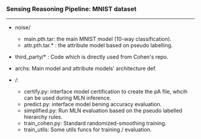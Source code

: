 

### Sensing Reasoning Pipeline: MNIST dataset

---

+ noise/

  + main.pth.tar: the main MNIST model (10-way classification).
  + attr.pth.tar.* : the attribute model based on pseudo labelling.

+ third_party/* : Code which is directly used from Cohen's repo.
+ archs: Main model and attribute models' architecture def.

+ /:
  + certify.py: interface model certification to create the pA file, whcih can be used during MLN inference.
  + predict.py: interface model bening accuracy evaluation.
  + simplified.py: Run MLN evaluation based on the pseudo labelled hierarchy rules.
  + train_cohen.py: Standard randomized-smoothing training.
  + train_utils: Some utils funcs for training / evaluation.

